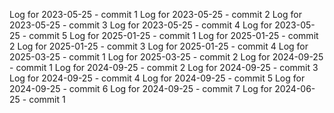 Log for 2023-05-25 - commit 1
Log for 2023-05-25 - commit 2
Log for 2023-05-25 - commit 3
Log for 2023-05-25 - commit 4
Log for 2023-05-25 - commit 5
Log for 2025-01-25 - commit 1
Log for 2025-01-25 - commit 2
Log for 2025-01-25 - commit 3
Log for 2025-01-25 - commit 4
Log for 2025-03-25 - commit 1
Log for 2025-03-25 - commit 2
Log for 2024-09-25 - commit 1
Log for 2024-09-25 - commit 2
Log for 2024-09-25 - commit 3
Log for 2024-09-25 - commit 4
Log for 2024-09-25 - commit 5
Log for 2024-09-25 - commit 6
Log for 2024-09-25 - commit 7
Log for 2024-06-25 - commit 1
